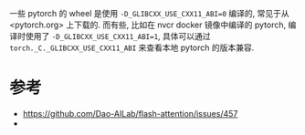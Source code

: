 一些 pytorch 的 wheel 是使用 `-D_GLIBCXX_USE_CXX11_ABI=0` 编译的, 常见于从 <pytorch.org> 上下载的. 而有些, 比如在 nvcr docker 镜像中编译的 pytorch, 编译时使用了 `-D_GLIBCXX_USE_CXX11_ABI=1`, 具体可以通过 `torch._C._GLIBCXX_USE_CXX11_ABI` 来查看本地 pytorch 的版本兼容.

# 参考
- <https://github.com/Dao-AILab/flash-attention/issues/457>
- 